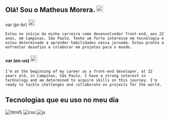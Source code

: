 ## Olá! Sou o Matheus Morera. <img width=22 src="https://em-content.zobj.net/source/apple/354/man-technologist-medium-skin-tone_1f468-1f3fd-200d-1f4bb.png"> 


 var (pr-br) <img width=22 src="https://em-content.zobj.net/source/apple/354/flag-brazil_1f1e7-1f1f7.png"><br>

    Estou no início da minha carreira como desenvolvedor front-end, aos 22 anos, em Campinas, São Paulo. Tenho um forte interesse em tecnologia e estou determinado a aprender habilidades nessa jornada. Estou pronto a enfrentar desafios e colaborar em projetos para o mundo.

#### var (en-us) <img width=22 src="https://em-content.zobj.net/source/apple/285/flag-us-outlying-islands_1f1fa-1f1f2.png"><br>
    I'm at the beginning of my career as a front-end developer, at 22 years old, in Campinas, São Paulo. I have a strong interest in technology and am determined to acquire skills on this journey. I'm ready to tackle challenges and collaborate on projects for the world. 

## Tecnologias que eu uso no meu dia
<div style="display: inline_block">
    <img alt="html5" src="https://img.shields.io/badge/HTML5-E34F26?style=for-the-badge&logo=html5&logoColor=white"/>
    <img alt="css" src="https://img.shields.io/badge/CSS3-1572B6?style=for-the-badge&logo=css3&logoColor=white"/>
    <img alt="js" src="https://img.shields.io/badge/JavaScript-323330?style=for-the-badge&logo=javascript&logoColor=F7DF1E"/>
</div>
